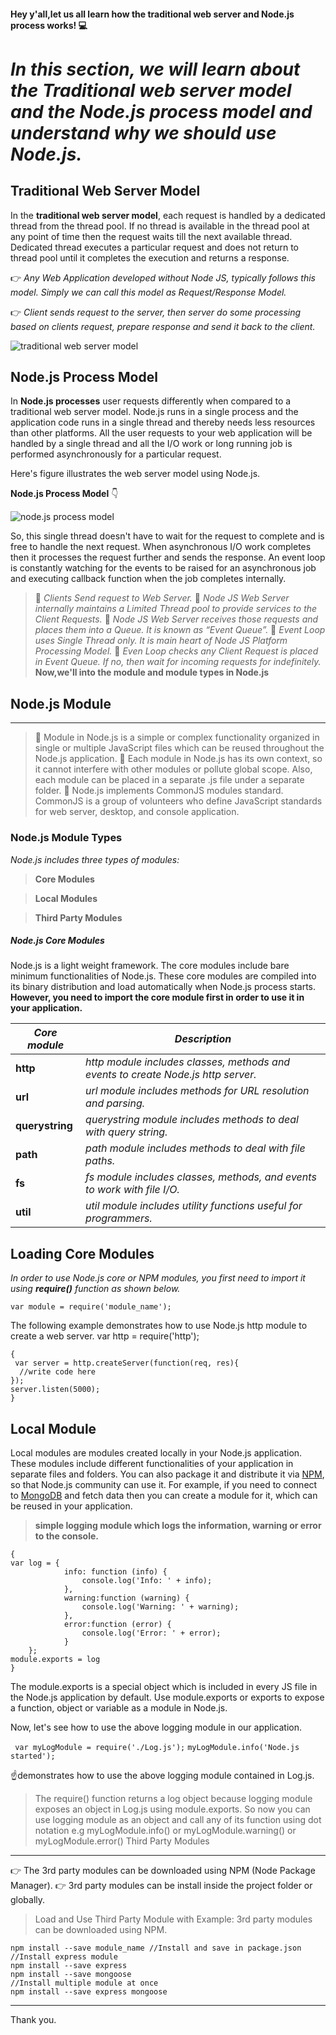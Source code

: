 #### Hey y'all,let us all learn how the **traditional web server** and **Node.js process** works! 💻
*In this section, we will learn about the Traditional web server model and the Node.js process model and understand why we should use Node.js.*
=====

## **Traditional Web Server Model**

In the **traditional web server model**, each request is handled by a dedicated thread from the thread pool. If no thread is available in the thread pool at any point of time then the request waits till the next available thread. Dedicated thread executes a particular request and does not return to thread pool until it completes the execution and returns a response.

👉 *Any Web Application developed without Node JS, typically follows this model. Simply we can call this model as Request/Response Model.*

👉 *Client sends request to the server, then server do some processing based on clients request, prepare response and send it back to the client.*

![traditional web server
model](https://res.cloudinary.com/dvnc7hbbn/image/upload/v1606446758/TraditionalWebServermode_wnojh4.png)

## **Node.js Process Model**

In **Node.js processes** user requests differently when compared to a traditional web server model. Node.js runs in a single process and the application code runs in a single thread and thereby needs less resources than other platforms. All the user requests to your web application will be handled by a single thread and all the I/O work or long running job is performed asynchronously for a particular request.

Here's figure illustrates the web server model using Node.js.

 **Node.js Process Model**  👇 


![node.js process
model](https://res.cloudinary.com/dvnc7hbbn/image/upload/v1606446933/1_5szYdx4P3WDyubtCP3xb_g_dvwscx.png)

So, this single thread doesn't have to wait for the request to complete and is free to handle the next request. When asynchronous I/O work completes then it processes the request further and sends the response.
An event loop is constantly watching for the events to be raised for an asynchronous job and executing callback function when the job completes internally.

>📌 *Clients Send request to Web Server.*
>📌 *Node JS Web Server internally maintains a Limited Thread pool to provide services to the Client Requests.*
>📌 *Node JS Web Server receives those requests and places them into a Queue. It is known as “Event Queue”.*
>📌 *Event Loop uses Single Thread only. It is main heart of Node JS Platform Processing Model.*
>📌 *Even Loop checks any Client Request is placed in Event Queue. If no, then wait for incoming requests for indefinitely.*
**Now,we'll into the module and module types in Node.js**
## Node.js Module
---
>📌 Module in Node.js is a simple or complex functionality organized in single or multiple JavaScript files which can be reused throughout the Node.js application.
>📌 Each module in Node.js has its own context, so it cannot interfere with other modules or pollute global scope. Also, each module can be placed in a separate .js file under a separate folder.
>📌 Node.js implements CommonJS modules standard. CommonJS is a group of volunteers who define JavaScript standards for web server, desktop, and console application.
### Node.js Module Types

*Node.js includes three types of modules:*

>**Core Modules**

>**Local Modules**

>**Third Party Modules**
##### Node.js **Core Modules**

Node.js is a light weight framework. The core modules include bare minimum functionalities of Node.js. These core modules are compiled into its binary distribution and load automatically when Node.js process starts. **However, you need to import the core module first in order to use it in your application.**

| ***Core module*** | ***Description*** |
| ----------- | ----------- |
| **http** | *http module includes classes, methods and events to create Node.js http server.* |
| **url** | *url module includes methods for URL resolution and parsing.* |
| **querystring** | *querystring module includes methods to deal with query string.*|
| **path** |*path module includes methods to deal with file paths.*|	
| **fs** |*fs module includes classes, methods, and events to work with file I/O.*|
| **util** |*util module includes utility functions useful for programmers.*|

Loading Core Modules
-

*In order to use Node.js core or NPM modules, you first need to import it using **require()** function as shown below.*

`var module = require('module_name'); `

The following example demonstrates how to use Node.js http module to create a web server.
var http = require('http');
```
{
 var server = http.createServer(function(req, res){
  //write code here
});
server.listen(5000); 
}
```
 Local Module
---
Local modules are modules created locally in your Node.js application. These modules include different functionalities of your application in separate files and folders. You can also package it and distribute it via [NPM](https://www.npmjs.com), so that Node.js community can use it. For example, if you need to connect to [MongoDB](https://www.mongodb.com) and fetch data then you can create a module for it, which can be reused in your application.

> **simple logging module which logs the information, warning or error to the console.**
```
{
var log = {
            info: function (info) { 
                console.log('Info: ' + info);
            },
            warning:function (warning) { 
                console.log('Warning: ' + warning);
            },
            error:function (error) { 
                console.log('Error: ' + error);
            }
    };
module.exports = log
}
```
The module.exports is a special object which is included in every JS file in the Node.js application by default. Use module.exports or exports to expose a function, object or variable as a module in Node.js.

Now, let's see how to use the above logging module in our application.

` var myLogModule = require('./Log.js');`
`myLogModule.info('Node.js started'); `

☝️demonstrates how to use the above logging module contained in Log.js.

>The require() function returns a log object because logging module exposes an object in Log.js using module.exports.
So now you can use logging module as an object and call any of its function using dot notation e.g myLogModule.info() or myLogModule.warning() or myLogModule.error()
Third Party Modules
---
👉 The 3rd party modules can be downloaded using NPM (Node Package Manager).
👉 3rd party modules can be install inside the project folder or globally.

>Load and Use Third Party Module with Example:
3rd party modules can be downloaded using NPM.
```npm install -g module_name // Install Globally
npm install --save module_name //Install and save in package.json
//Install express module
npm install --save express  
npm install --save mongoose
//Install multiple module at once
npm install --save express mongoose
```
---


 Thank you.
